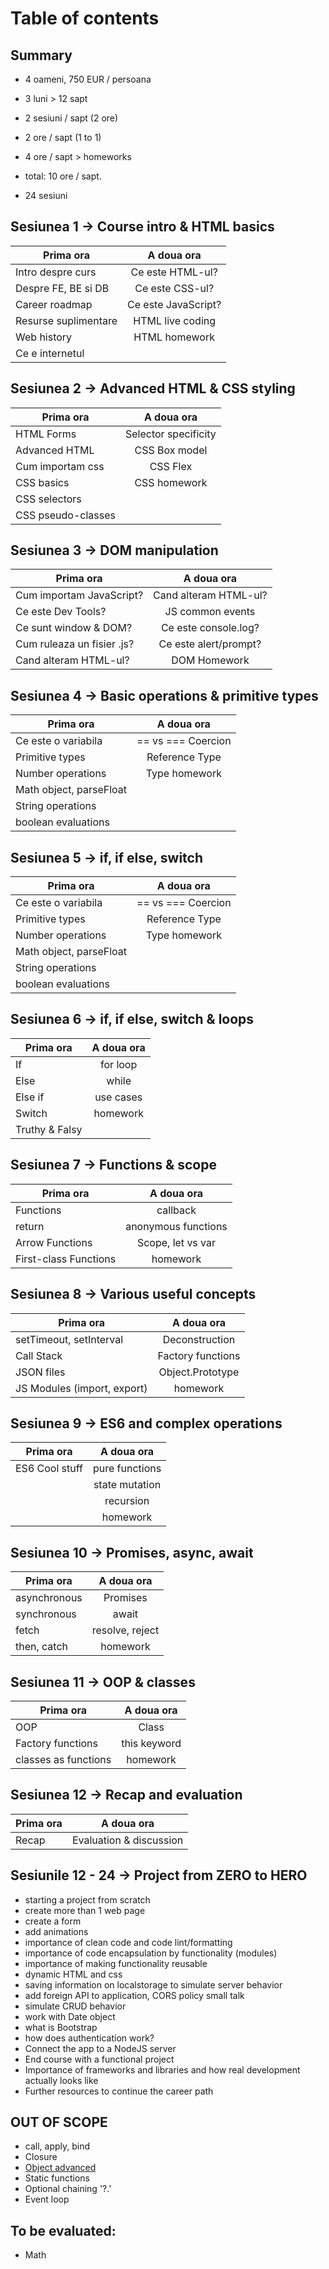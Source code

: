 # Table of contents

## Summary
- 4 oameni, 750 EUR / persoana

- 3 luni > 12 sapt

- 2 sesiuni / sapt (2 ore)

- 2 ore / sapt (1 to 1)

- 4 ore / sapt > homeworks

- total: 10 ore / sapt.

- 24 sesiuni

## Sesiunea 1 -> Course intro & HTML basics

| Prima ora               | A doua ora           |
| ------------------------|:--------------------:|
| Intro despre curs       | Ce este HTML-ul?     |
| Despre FE, BE si DB     | Ce este CSS-ul?      |
| Career roadmap          | Ce este JavaScript?  |
| Resurse suplimentare    | HTML live coding     |
| Web history             | HTML homework        |
| Ce e internetul         |                      |

## Sesiunea 2 -> Advanced HTML & CSS styling

| Prima ora               | A doua ora           |
| ------------------------|:--------------------:|
| HTML Forms              | Selector specificity |
| Advanced HTML           | CSS Box model        |
| Cum importam css        | CSS Flex             |
| CSS basics              | CSS homework         |
| CSS selectors           |                      |
| CSS pseudo-classes      |                      |

## Sesiunea 3 -> DOM manipulation

| Prima ora                  | A doua ora             |
| ---------------------------|:----------------------:|
| Cum importam JavaScript?   | Cand alteram HTML-ul?  |
| Ce este Dev Tools?         | JS common events       |
| Ce sunt window & DOM?      | Ce este console.log?   |
| Cum ruleaza un fisier .js? | Ce este alert/prompt?  |
| Cand alteram HTML-ul?      | DOM Homework           |

## Sesiunea 4 -> Basic operations & primitive types

| Prima ora                  | A doua ora             |
| ---------------------------|:----------------------:|
| Ce este o variabila        | == vs === Coercion     |
| Primitive types            | Reference Type         |
| Number operations          | Type homework          |
| Math object, parseFloat    |                        |
| String operations          |                        |
| boolean evaluations        |                        |

## Sesiunea 5 -> if, if else, switch

| Prima ora                  | A doua ora             |
| ---------------------------|:----------------------:|
| Ce este o variabila        | == vs === Coercion     |
| Primitive types            | Reference Type         |
| Number operations          | Type homework          |
| Math object, parseFloat    |                        |
| String operations          |                        |
| boolean evaluations        |                        |

## Sesiunea 6 -> if, if else, switch & loops

| Prima ora       | A doua ora   |
| ----------------|:------------:|
| If              | for loop     |
| Else            | while        |
| Else if         | use cases    |
| Switch          | homework     |
| Truthy & Falsy  |              |

## Sesiunea 7 -> Functions & scope

| Prima ora             | A doua ora          |
| ----------------------|:-------------------:|
| Functions             | callback            |
| return                | anonymous functions |
| Arrow Functions       | Scope, let vs var   |
| First-class Functions | homework            |

## Sesiunea 8 -> Various useful concepts

| Prima ora                   | A doua ora                  |
| ----------------------------|:---------------------------:|
| setTimeout, setInterval     | Deconstruction              |
| Call Stack                  | Factory functions           |
| JSON files                  | Object.Prototype            |
| JS Modules (import, export) | homework                    |
## Sesiunea 9 -> ES6 and complex operations

| Prima ora                   | A doua ora                  |
| ----------------------------|:---------------------------:|
| ES6 Cool stuff              | pure functions              |
|                             | state mutation              |
|                             | recursion                   |
|                             | homework                    |

## Sesiunea 10 -> Promises, async, await

| Prima ora                   | A doua ora                  |
| ----------------------------|:---------------------------:|
| asynchronous                | Promises                    |
| synchronous                 | await                       |
| fetch                       | resolve, reject             |
| then, catch                 | homework                    |

## Sesiunea 11 -> OOP & classes

| Prima ora                   | A doua ora                  |
| ----------------------------|:---------------------------:|
| OOP                         | Class                       |
| Factory functions           | this keyword                |
| classes as functions        | homework                    |

## Sesiunea 12 -> Recap and evaluation

| Prima ora                   | A doua ora                  |
| ----------------------------|:---------------------------:|
| Recap                       | Evaluation & discussion   |

## Sesiunile 12 - 24 -> Project from ZERO to HERO

- starting a project from scratch
- create more than 1 web page
- create a form
- add animations
- importance of clean code and code lint/formatting
- importance of code encapsulation by functionality (modules)
- importance of making functionality reusable
- dynamic HTML and css
- saving information on localstorage to simulate server behavior
- add foreign API to application, CORS policy small talk
- simulate CRUD behavior
- work with Date object
- what is Bootstrap
- how does authentication work?
- Connect the app to a NodeJS server
- End course with a functional project
- Importance of frameworks and libraries and how real development actually looks like
- Further resources to continue the career path


OUT OF SCOPE
---
- call, apply, bind
- Closure
- [Object advanced](https://blog.bitsrc.io/diving-deeper-in-javascripts-objects-318b1e13dc12)
- Static functions
- Optional chaining '?.'
- Event loop

To be evaluated:
---
- Math